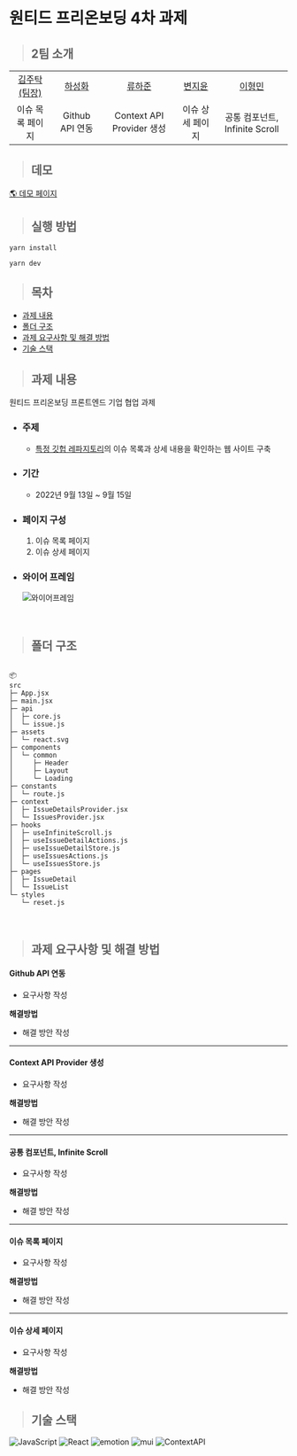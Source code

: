 # 원티드 프리온보딩 4차 과제

> ## 2팀 소개

<table>
  <tr>
    <td height="50px" align="center"><a href="https://github.com/Taak-e">김주탁<br>(팀장)</a></td>
    <td height="50px" align="center"><a href="https://github.com/hasunghwa">하성화</a></td>
    <td height="50px" align="center"><a href="https://github.com/HaJunRyu">류하준</a></td>
    <td height="50px" align="center"><a href="https://github.com/
wldbszpflrxj">변지윤</a></td>
    <td height="50px" align="center"><a href="https://github.com/
hyoungqu23">이형민</a></td>
  </tr>
  <tr>
    <td align="center">이슈 목록 페이지</td>
    <td align="center">Github API 연동</td>
    <td align="center">Context API Provider 생성</td>
    <td align="center">이슈 상세 페이지</td>
    <td align="center">공통 컴포넌트, Infinite Scroll</td>
  </tr>
</table>

> ## 데모

[🌎 데모 페이지](-)

> ## 실행 방법

```
yarn install

yarn dev
```

> ## 목차

- [과제 내용](#과제-내용)
- [폴더 구조](#폴더-구조)
- [과제 요구사항 및 해결 방법](#과제-요구사항-및-해결-방법)
- [기술 스택](#기술-스택)

> ## 과제 내용

원티드 프리온보딩 프론트엔드 기업 협업 과제

- ### 주제
  - [특정 깃헙 레파지토리](https://github.com/angular/angular-cli)의 이슈 목록과 상세 내용을 확인하는 웹 사이트 구축
- ### 기간
  - 2022년 9월 13일 ~ 9월 15일
- ### 페이지 구성

  1. 이슈 목록 페이지
  2. 이슈 상세 페이지

- ### 와이어 프레임

  ![와이어프레임](https://younuk.notion.site/image/https%3A%2F%2Fs3-us-west-2.amazonaws.com%2Fsecure.notion-static.com%2F4dce1f3c-8939-4dbd-8568-e899d0ae91fc%2FUntitled.png?table=block&id=75f3bc48-33d4-4f64-a4a4-99be4a970b62&spaceId=72b256b1-ae08-4e70-bb6c-f9c3cad5a793&width=1900&userId=&cache=v2)

<br/>

> ## 폴더 구조

```

📦
src
├─ App.jsx
├─ main.jsx
├─ api
│  ├─ core.js
│  └─ issue.js
├─ assets
│  └─ react.svg
├─ components
│  └─ common
│     ├─ Header
│     ├─ Layout
│     └─ Loading
├─ constants
│  └─ route.js
├─ context
│  ├─ IssueDetailsProvider.jsx
│  └─ IssuesProvider.jsx
├─ hooks
│  ├─ useInfiniteScroll.js
│  ├─ useIssueDetailActions.js
│  ├─ useIssueDetailStore.js
│  ├─ useIssuesActions.js
│  └─ useIssuesStore.js
├─ pages
│  ├─ IssueDetail
│  └─ IssueList
└─ styles
   └─ reset.js

```

<br/>

> ## 과제 요구사항 및 해결 방법

#### Github API 연동

- 요구사항 작성

**해결방법**

- 해결 방안 작성

<hr/>

#### Context API Provider 생성

- 요구사항 작성

**해결방법**

- 해결 방안 작성

<hr/>

#### 공통 컴포넌트, Infinite Scroll

- 요구사항 작성

**해결방법**

- 해결 방안 작성

<hr/>

#### 이슈 목록 페이지

- 요구사항 작성

**해결방법**

- 해결 방안 작성

<hr/>

#### 이슈 상세 페이지

- 요구사항 작성

**해결방법**

- 해결 방안 작성

> ## 기술 스택

![JavaScript](https://img.shields.io/badge/JavaScript-F7DF1E?style=for-the-badge&logo=javascript&logoColor=black)
![React](https://img.shields.io/badge/React-20232A?style=for-the-badge&logo=react&logoColor=61DAFB)
![emotion](https://img.shields.io/badge/Emotion-D26AC2?style=for-the-badge&logo=emotion&logoColor=white)
![mui](https://img.shields.io/badge/Material--UI-0081CB?style=for-the-badge&logo=material-ui&logoColor=white)
![ContextAPI](https://img.shields.io/badge/Context--API-61dafb?style=for-the-badge&logo=Context-API&logoColor=white)
